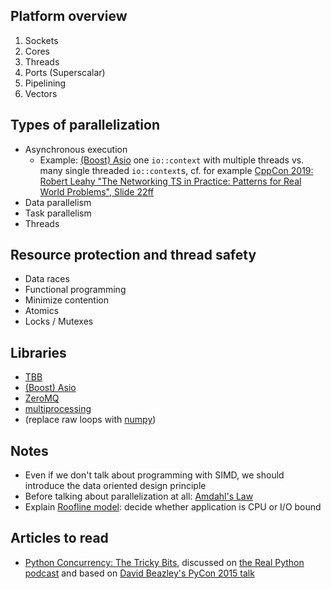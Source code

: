 ## Platform overview
1. Sockets
2. Cores
3. Threads
4. Ports (Superscalar)
5. Pipelining
6. Vectors

## Types of parallelization
- Asynchronous execution
  - Example: [(Boost) Asio](https://think-async.com/Asio/) one `io::context` with multiple threads vs. many single threaded `io::context`s, cf. for example [CppCon 2019: Robert Leahy "The Networking TS in Practice: Patterns for Real World Problems", Slide 22ff](https://youtu.be/3wy1OPqNZZ8?t=1759)
- Data parallelism
- Task parallelism
- Threads

## Resource protection and thread safety
- Data races
- Functional programming
- Minimize contention
- Atomics
- Locks / Mutexes

## Libraries
- [TBB](https://github.com/oneapi-src/oneTBB)
- [(Boost) Asio](https://think-async.com/Asio/)
- [ZeroMQ](https://zeromq.org/)
- [multiprocessing](https://docs.python.org/3.9/library/multiprocessing.html)
- (replace raw loops with [numpy](https://numpy.org/))

## Notes
- Even if we don't talk about programming with SIMD, we should introduce the data oriented design principle
- Before talking about parallelization at all: [Amdahl's Law](https://en.wikipedia.org/wiki/Amdahl%27s_law)
- Explain [Roofline model](https://en.wikipedia.org/wiki/Roofline_model): decide whether application is CPU or I/O bound

## Articles to read
- [Python Concurrency: The Tricky Bits](https://python.hamel.dev/concurrency/), discussed on [the Real Python podcast](https://realpython.com/podcasts/rpp/50/#t=2127) and based on [David Beazley's PyCon 2015 talk](https://youtu.be/MCs5OvhV9S4)
